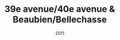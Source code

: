 ---
title: 39e avenue/40e avenue & Beaubien/Bellechasse
date: '2011'
type: ruelle_verte
district: rosemont
position: { lng: -73.56888236752863, lat: 45.572034043329666 }
image: ./12186451_899802563430330_1277460002382760789_o.jpg
credit: Arrondissement de Rosemont - La Petite-Patrie
creditlink: https://www.facebook.com/arrondissementRPP
---